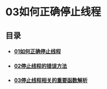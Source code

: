 # 03如何正确停止线程

## 目录

- #### **[01如何正确停止线程](https://github.com/LGSKOKO/Concurrent_Java/blob/master/02线程8大核心基础/03如何正确停止线程/01如何正确停止线程.md)**

- #### **[02停止线程的错误方法](https://github.com/LGSKOKO/Concurrent_Java/blob/master/02线程8大核心基础/03如何正确停止线程/02停止线程的错误方法.md)**

- #### **[03停止线程相关的重要函数解析](https://github.com/LGSKOKO/Concurrent_Java/blob/master/02线程8大核心基础/03如何正确停止线程/03停止线程相关的重要函数解析.md)**

